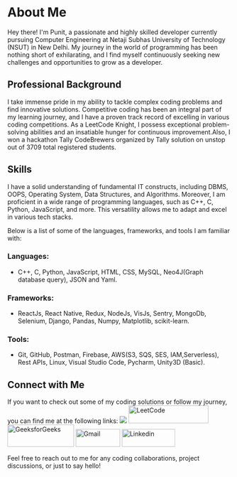 # About Me

Hey there! I'm Punit, a passionate and highly skilled developer currently pursuing Computer Engineering at Netaji Subhas University of Technology (NSUT) in New Delhi. My journey in the world of programming has been nothing short of exhilarating, and I find myself continuously seeking new challenges and opportunities to grow as a developer.

## Professional Background

I take immense pride in my ability to tackle complex coding problems and find innovative solutions. Competitive coding has been an integral part of my learning journey, and I have a proven track record of excelling in various coding competitions. As a LeetCode Knight, I possess exceptional problem-solving abilities and an insatiable hunger for continuous improvement.Also, I won a hackathon Tally CodeBrewers organized by Tally solution on unstop out of 3709 total registered students.

## Skills

I have a solid understanding of fundamental IT constructs, including DBMS, OOPS, Operating System, Data Structures, and Algorithms. Moreover, I am proficient in a wide range of programming languages, such as C++, C, Python, JavaScript, and more. This versatility allows me to adapt and excel in various tech stacks.

Below is a list of some of the languages, frameworks, and tools I am familiar with:

### Languages:
 - C++, C, Python, JavaScript, HTML, CSS, MySQL, Neo4J(Graph database query), JSON and Yaml.  

### Frameworks:
- ReactJs, React Native, Redux, NodeJs, VisJs, Sentry, MongoDb, Selenium, Django, Pandas, Numpy, Matplotlib, scikit-learn.

### Tools:
- Git, GitHub, Postman, Firebase, AWS(S3, SQS, SES, IAM,Serverless), Rest APIs, Linux, Visual Studio Code, Pycharm, Unity3D (Basic).

## Connect with Me

If you want to check out some of my coding solutions or follow my journey, you can find me at the following links:
 ![](https://komarev.com/ghpvc/?username=Punit611)
 [<img src="https://assets.leetcode.com/static_assets/public/webpack_bundles/images/logo-dark.e99485d9b.svg" alt="LeetCode" width="180" height="40">](https://leetcode.com/monesehrawat423)
 [<img src="https://media.geeksforgeeks.org/wp-content/cdn-uploads/20210420155809/gfg-new-logo.png" alt="GeeksforGeeks" width="150" height="50">](https://auth.geeksforgeeks.org/user/punitsehrawat423/practice/)
 [<img src="https://ssl.gstatic.com/ui/v1/icons/mail/rfr/logo_gmail_lockup_default_1x_r5.png" alt="Gmail" width="100" height="40">](mailto:punitsehrawat423@gmail.com)
 [<img src="https://upload.wikimedia.org/wikipedia/commons/thumb/a/aa/LinkedIn_2021.svg/300px-LinkedIn_2021.svg.png" alt="Linkedin" width="120" height="40">](https://www.linkedin.com/in/punit-sehrawat-523a88204)

Feel free to reach out to me for any coding collaborations, project discussions, or just to say hello!

<!--
**Punit611/punit611** is a ✨ _special_ ✨ repository because its `README.md` (this file) appears on your GitHub profile.

Here are some ideas to get you started:

- 🔭 I’m currently working on ...
- 🌱 I’m currently learning ...
- 👯 I’m looking to collaborate on ...
- 🤔 I’m looking for help with ...
- 💬 Ask me about ...
- 📫 How to reach me: ...
- 😄 Pronouns: ...
- ⚡ Fun fact: ...
-->
